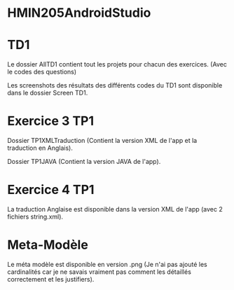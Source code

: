 # HMIN205AndroidStudio



# TD1

Le dossier AllTD1 contient tout les projets pour chacun des exercices. (Avec le codes des questions)

Les screenshots des résultats des différents codes du TD1 sont disponible dans le dossier Screen TD1.


# Exercice 3 TP1

Dossier TP1XMLTraduction (Contient la version XML de l'app et la traduction en Anglais).

Dossier TP1JAVA (Contient la version JAVA de l'app).

# Exercice 4 TP1

La traduction Anglaise est disponible dans la version XML de l'app (avec 2 fichiers string.xml).


# Meta-Modèle

Le méta modèle est disponible en version .png (Je n'ai pas ajouté les cardinalités car je ne savais vraiment pas comment les détaillés correctement et les justifiers).
